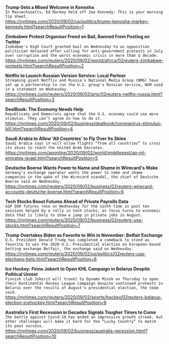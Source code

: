 **Trump Gets a Mixed Welcome in Kenosha**\
`In Massachusetts, Ed Markey held off Joe Kennedy: This is your morning tip sheet.`\
https://nytimes.com/2020/09/02/us/politics/trump-kenosha-markey-kennedy.html?searchResultPosition=1

**Zimbabwe Protest Organiser Freed on Bail, Banned From Posting on Twitter**\
`Zimbabwe's High Court granted bail on Wednesday to an opposition politician detained after calling for anti-government protests in July over corruption and the worst economic crisis in more than a decade.`\
https://nytimes.com/reuters/2020/09/02/world/africa/02reuters-zimbabwe-protests.html?searchResultPosition=2

**Netflix to Launch Russian Version Service: Local Partner**\
`Streaming giant Netflix and Russia's National Media Group (NMG) have set up a partnership to run the U.S. group's Russian service, NGM said in a statement on Wednesday.`\
https://nytimes.com/reuters/2020/09/02/arts/02reuters-netflix-russia.html?searchResultPosition=3

**DealBook: The Economy Needs Help**\
`Republicans and Democrats agree that the U.S. economy could use more stimulus. They can’t agree on how to do it.`\
https://nytimes.com/2020/09/02/business/dealbook/coronavirus-stimulus-bill.html?searchResultPosition=4

**Saudi Arabia to Allow 'All Countries' to Fly Over Its Skies**\
`Saudi Arabia says it will allow flights “from all countries” to cross its skies to reach the United Arab Emirates. `\
https://nytimes.com/aponline/2020/09/02/world/middleeast/ap-ml-emirates-israel.html?searchResultPosition=5

**Deutsche Boerse Wants Power to Name and Shame in Wirecard's Wake**\
`Germany's exchange operator wants the power to name and shame companies in the wake of the Wirecard scandal, the chief of Deutsche Boerse said on Wednesday.`\
https://nytimes.com/reuters/2020/09/02/business/02reuters-wirecard-accounts-deutsche-boerse.html?searchResultPosition=6

**Tech Stocks Boost Futures Ahead of Private Payrolls Data**\
`S&P 500 futures rose on Wednesday for the ninth time in past ten sessions helped by a rally in tech stocks, as focus turns to economic data that is likely to show a jump in private jobs in August.`\
https://nytimes.com/reuters/2020/09/02/business/02reuters-usa-stocks.html?searchResultPosition=7

**Trump Overtakes Biden as Favorite to Win in November: Betfair Exchange**\
`U.S. President Donald Trump has completed a comeback to stand as favorite to win the 2020 U.S. Presidential election on European-based betting exchange Betfair, the exchange said on Wednesday.`\
https://nytimes.com/reuters/2020/09/02/us/politics/02reuters-usa-elections-bets.html?searchResultPosition=8

**Ice Hockey: Finns Jokerit to Open KHL Campaign in Belarus Despite Political Unrest**\
`Finnish club Jokerit will travel to Dynamo Minsk on Thursday to open their Kontinental Hockey League campaign despite continued protests in Belarus over the results of August's presidential election, the team said. `\
https://nytimes.com/reuters/2020/09/02/sports/hockey/02reuters-belarus-election-icehockey.html?searchResultPosition=9

**Australia’s First Recession in Decades Signals Tougher Times to Come**\
`The battle against Covid-19 has ended an impressive growth streak, but other challenges will make it hard for the “Lucky Country” to match its past success.`\
https://nytimes.com/2020/09/02/business/australia-recession.html?searchResultPosition=10

